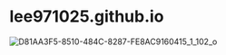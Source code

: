 # lee971025.github.io

![D81AA3F5-8510-484C-8287-FE8AC9160415_1_102_o](https://user-images.githubusercontent.com/54056058/164985229-168c6dbb-f289-4a07-923d-35af14f9df4f.jpeg)
